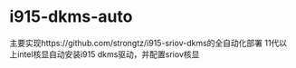 # i915-dkms-auto
主要实现https://github.com/strongtz/i915-sriov-dkms的全自动化部署
11代以上intel核显自动安装i915 dkms驱动，并配置sriov核显
